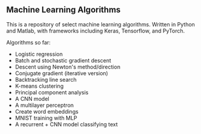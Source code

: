 ## Machine Learning Algorithms
This is a repository of select machine learning algorithms. Written in Python and Matlab, with frameworks including Keras, Tensorflow, and PyTorch.

Algorithms so far:

- Logistic regression
- Batch and stochastic gradient descent
- Descent using Newton's method/direction
- Conjugate gradient (iterative version)
- Backtracking line search
- K-means clustering
- Principal component analysis
- A CNN model
- A multilayer perceptron
- Create word embeddings
- MNIST training with MLP
- A recurrent + CNN model classifying text
